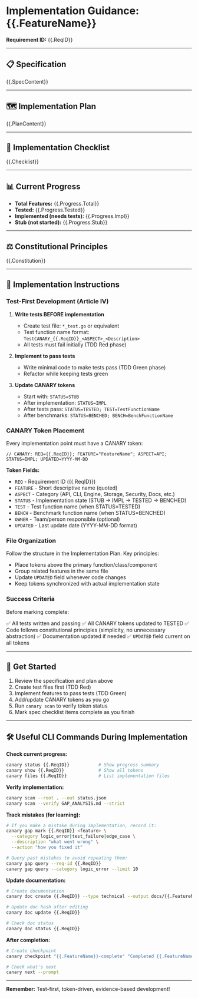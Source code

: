 # Implementation Guidance: {{.FeatureName}}

**Requirement ID:** {{.ReqID}}

---

## 📋 Specification

{{.SpecContent}}

---

## 🗺️ Implementation Plan

{{.PlanContent}}

---

## 📝 Implementation Checklist

{{.Checklist}}

---

## 📊 Current Progress

- **Total Features:** {{.Progress.Total}}
- **Tested:** {{.Progress.Tested}}
- **Implemented (needs tests):** {{.Progress.Impl}}
- **Stub (not started):** {{.Progress.Stub}}

---

## ⚖️ Constitutional Principles

{{.Constitution}}

---

## 🎯 Implementation Instructions

### Test-First Development (Article IV)

1. **Write tests BEFORE implementation**
   - Create test file: `*_test.go` or equivalent
   - Test function name format: `TestCANARY_{{.ReqID}}_<ASPECT>_<Description>`
   - All tests must fail initially (TDD Red phase)

2. **Implement to pass tests**
   - Write minimal code to make tests pass (TDD Green phase)
   - Refactor while keeping tests green

3. **Update CANARY tokens**
   - Start with: `STATUS=STUB`
   - After implementation: `STATUS=IMPL`
   - After tests pass: `STATUS=TESTED; TEST=TestFunctionName`
   - After benchmarks: `STATUS=BENCHED; BENCH=BenchFunctionName`

### CANARY Token Placement

Every implementation point must have a CANARY token:

```
// CANARY: REQ={{.ReqID}}; FEATURE="FeatureName"; ASPECT=API; STATUS=IMPL; UPDATED=YYYY-MM-DD
```

**Token Fields:**
- `REQ` - Requirement ID ({{.ReqID}})
- `FEATURE` - Short descriptive name (quoted)
- `ASPECT` - Category (API, CLI, Engine, Storage, Security, Docs, etc.)
- `STATUS` - Implementation state (STUB → IMPL → TESTED → BENCHED)
- `TEST` - Test function name (when STATUS=TESTED)
- `BENCH` - Benchmark function name (when STATUS=BENCHED)
- `OWNER` - Team/person responsible (optional)
- `UPDATED` - Last update date (YYYY-MM-DD format)

### File Organization

Follow the structure in the Implementation Plan. Key principles:

- Place tokens above the primary function/class/component
- Group related features in the same file
- Update `UPDATED` field whenever code changes
- Keep tokens synchronized with actual implementation state

### Success Criteria

Before marking complete:

✅ All tests written and passing
✅ All CANARY tokens updated to TESTED
✅ Code follows constitutional principles (simplicity, no unnecessary abstraction)
✅ Documentation updated if needed
✅ `UPDATED` field current on all tokens

---

## 🚀 Get Started

1. Review the specification and plan above
2. Create test files first (TDD Red)
3. Implement features to pass tests (TDD Green)
4. Add/update CANARY tokens as you go
5. Run `canary scan` to verify token status
6. Mark spec checklist items complete as you finish

---

## 🛠️ Useful CLI Commands During Implementation

**Check current progress:**
```bash
canary status {{.ReqID}}           # Show progress summary
canary show {{.ReqID}}             # Show all tokens
canary files {{.ReqID}}            # List implementation files
```

**Verify implementation:**
```bash
canary scan --root . --out status.json
canary scan --verify GAP_ANALYSIS.md --strict
```

**Track mistakes (for learning):**
```bash
# If you make a mistake during implementation, record it:
canary gap mark {{.ReqID}} <feature> \
  --category logic_error|test_failure|edge_case \
  --description "what went wrong" \
  --action "how you fixed it"

# Query past mistakes to avoid repeating them:
canary gap query --req-id {{.ReqID}}
canary gap query --category logic_error --limit 10
```

**Update documentation:**
```bash
# Create documentation
canary doc create {{.ReqID}} --type technical --output docs/{{.FeatureName}}.md

# Update doc hash after editing
canary doc update {{.ReqID}}

# Check doc status
canary doc status {{.ReqID}}
```

**After completion:**
```bash
# Create checkpoint
canary checkpoint "{{.FeatureName}}-complete" "Completed {{.FeatureName}} implementation"

# Check what's next
canary next --prompt
```

---

**Remember:** Test-first, token-driven, evidence-based development!
